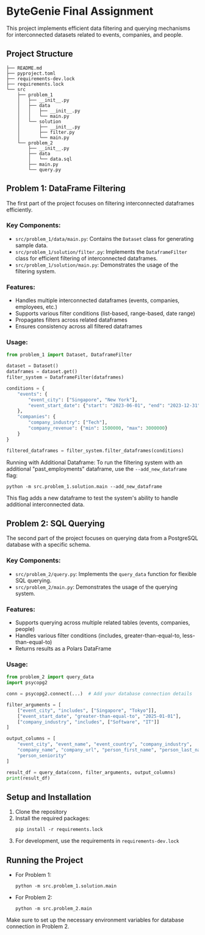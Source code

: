 # ByteGenie Final Assignment

This project implements efficient data filtering and querying mechanisms for interconnected datasets related to events, companies, and people.

## Project Structure

```
├── README.md
├── pyproject.toml
├── requirements-dev.lock
├── requirements.lock
└── src
    ├── problem_1
    │   ├── __init__.py
    │   ├── data
    │   │   ├── __init__.py
    │   │   └── main.py
    │   └── solution
    │       ├── __init__.py
    │       ├── filter.py
    │       └── main.py
    └── problem_2
        ├── __init__.py
        ├── data
        │   └── data.sql
        ├── main.py
        └── query.py
```

## Problem 1: DataFrame Filtering

The first part of the project focuses on filtering interconnected dataframes efficiently.

### Key Components:

- `src/problem_1/data/main.py`: Contains the `Dataset` class for generating sample data.
- `src/problem_1/solution/filter.py`: Implements the `DataframeFilter` class for efficient filtering of interconnected dataframes.
- `src/problem_1/solution/main.py`: Demonstrates the usage of the filtering system.

### Features:

- Handles multiple interconnected dataframes (events, companies, employees, etc.)
- Supports various filter conditions (list-based, range-based, date range)
- Propagates filters across related dataframes
- Ensures consistency across all filtered dataframes

### Usage:

```python
from problem_1 import Dataset, DataframeFilter

dataset = Dataset()
dataframes = dataset.get()
filter_system = DataframeFilter(dataframes)

conditions = {
    "events": {
        "event_city": ["Singapore", "New York"],
        "event_start_date": {"start": "2023-06-01", "end": "2023-12-31"}
    },
    "companies": {
        "company_industry": ["Tech"],
        "company_revenue": {"min": 1500000, "max": 3000000}
    }
}

filtered_dataframes = filter_system.filter_dataframes(conditions)
```

Running with Additional Dataframe:
To run the filtering system with an additional "past_employments" dataframe, use the `--add_new_dataframe` flag:

```
python -m src.problem_1.solution.main --add_new_dataframe
```

This flag adds a new dataframe to test the system's ability to handle additional interconnected data.

## Problem 2: SQL Querying

The second part of the project focuses on querying data from a PostgreSQL database with a specific schema.

### Key Components:

- `src/problem_2/query.py`: Implements the `query_data` function for flexible SQL querying.
- `src/problem_2/main.py`: Demonstrates the usage of the querying system.

### Features:

- Supports querying across multiple related tables (events, companies, people)
- Handles various filter conditions (includes, greater-than-equal-to, less-than-equal-to)
- Returns results as a Polars DataFrame

### Usage:

```python
from problem_2 import query_data
import psycopg2

conn = psycopg2.connect(...)  # Add your database connection details

filter_arguments = [
    ["event_city", "includes", ["Singapore", "Tokyo"]],
    ["event_start_date", "greater-than-equal-to", "2025-01-01"],
    ["company_industry", "includes", ["Software", "IT"]]
]

output_columns = [
    "event_city", "event_name", "event_country", "company_industry",
    "company_name", "company_url", "person_first_name", "person_last_name",
    "person_seniority"
]

result_df = query_data(conn, filter_arguments, output_columns)
print(result_df)
```

## Setup and Installation

1. Clone the repository
2. Install the required packages:
   ```
   pip install -r requirements.lock
   ```
3. For development, use the requirements in `requirements-dev.lock`

## Running the Project

- For Problem 1:
  ```
  python -m src.problem_1.solution.main
  ```
- For Problem 2:
  ```
  python -m src.problem_2.main
  ```

Make sure to set up the necessary environment variables for database connection in Problem 2.
